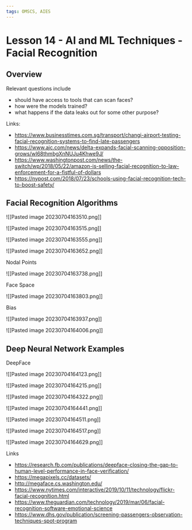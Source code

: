 ```yaml
---
tags: OMSCS, AIES
---
```

# Lesson 14 - AI and ML Techniques - Facial Recognition

## Overview
Relevant questions include
- should have access to tools that can scan faces?
- how were the models trained?
- what happens if the data leaks out for some other purpose?

Links:
- https://www.businesstimes.com.sg/transport/changi-airport-testing-facial-recognition-systems-to-find-late-passengers
- https://www.ajc.com/news/delta-expands-facial-scanning-opposition-grows/wI68thmbgXnNUJu4Khwe9J/
- https://www.washingtonpost.com/news/the-switch/wp/2018/05/22/amazon-is-selling-facial-recognition-to-law-enforcement-for-a-fistful-of-dollars
- https://nypost.com/2018/07/23/schools-using-facial-recognition-tech-to-boost-safety/

## Facial Recognition Algorithms
![[Pasted image 20230704163510.png]]

![[Pasted image 20230704163515.png]]

![[Pasted image 20230704163555.png]]

![[Pasted image 20230704163652.png]]

Nodal Points

![[Pasted image 20230704163738.png]]

Face Space

![[Pasted image 20230704163803.png]]

Bias

![[Pasted image 20230704163937.png]]

![[Pasted image 20230704164006.png]]

## Deep Neural Network Examples

DeepFace

![[Pasted image 20230704164123.png]]

![[Pasted image 20230704164215.png]]

![[Pasted image 20230704164322.png]]

![[Pasted image 20230704164441.png]]

![[Pasted image 20230704164511.png]]

![[Pasted image 20230704164517.png]]

![[Pasted image 20230704164629.png]]

Links
- https://research.fb.com/publications/deepface-closing-the-gap-to-human-level-performance-in-face-verification/
- https://megapixels.cc/datasets/
- http://megaface.cs.washington.edu/
- https://www.nytimes.com/interactive/2019/10/11/technology/flickr-facial-recognition.html
- https://www.theguardian.com/technology/2019/mar/06/facial-recognition-software-emotional-science
- https://www.dhs.gov/publication/screening-passengers-observation-techniques-spot-program

